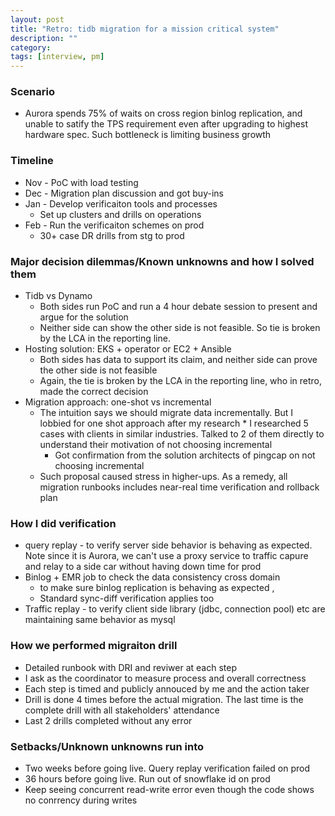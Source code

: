 ```yaml
---
layout: post
title: "Retro: tidb migration for a mission critical system" 
description: ""
category: 
tags: [interview, pm]
---
```


### Scenario

* Aurora spends 75% of waits on cross region binlog replication, and unable to satify the TPS requirement even after upgrading to highest hardware spec. Such bottleneck is limiting business growth


### Timeline

* Nov - PoC with load testing
* Dec - Migration plan discussion and got buy-ins
* Jan - Develop verificaiton tools and processes
  * Set up clusters and drills on operations
* Feb - Run the verificaiton schemes on prod
  * 30+ case DR drills from stg to prod

### Major decision dilemmas/Known unknowns and how I solved them

* Tidb vs Dynamo
  * Both sides run PoC and run a 4 hour debate session to present and argue for the solution
  * Neither side can show the other side is not feasible. So tie is broken by the LCA in the reporting line.
* Hosting solution: EKS + operator or EC2 + Ansible
  * Both sides has data to support its claim, and neither side can prove the other side is not feasible
  * Again, the tie is broken by the LCA in the reporting line, who in retro, made the correct decision
* Migration approach: one-shot vs incremental
  * The intuition says we should migrate data incrementally. But I lobbied for one shot approach after my research     * I researched 5 cases with clients in similar industries. Talked to 2 of them directly to understand their motivation of not choosing incremental 
    * Got confirmation from the solution architects of pingcap on not choosing incremental
  * Such proposal caused stress in higher-ups. As a remedy, all migration runbooks includes near-real time verification and rollback plan

### How I did verification

* query replay -  to verify server side behavior is behaving as expected. Note since it is Aurora, we can't use a proxy service to traffic capure and relay to a side car without having down time for prod
* Binlog + EMR job to check the data consistency cross domain
  * to make sure binlog replication is behaving as expected , 
  * Standard sync-diff verification applies too  
* Traffic replay - to verify client side library (jdbc, connection pool) etc are maintaining same behavior as mysql

### How we performed migraiton drill

* Detailed runbook with DRI and reviwer at each step
* I ask as the coordinator to measure process and overall correctness
* Each step is timed and publicly annouced by me and the action taker
* Drill is done 4 times before the actual migration. The last  time is the complete drill with all stakeholders' attendance
* Last 2 drills completed without any error 

### Setbacks/Unknown unknowns run into

* Two weeks before going live. Query replay verification failed on prod
* 36 hours before going live. Run out of snowflake id on prod
* Keep seeing concurrent read-write error even though the code shows no conrrency during writes
